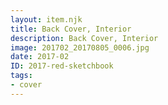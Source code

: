 ```yaml
---
layout: item.njk
title: Back Cover, Interior
description: Back Cover, Interior
image: 201702_20170805_0006.jpg
date: 2017-02
ID: 2017-red-sketchbook
tags:  
- cover
---
```

